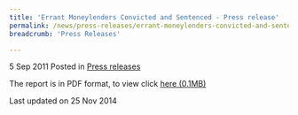```yaml
---
title: 'Errant Moneylenders Convicted and Sentenced - Press release'
permalink: /news/press-releases/errant-moneylenders-convicted-and-sentenced-press-release
breadcrumb: 'Press Releases'

---
```




5 Sep 2011 Posted in [Press releases](/news/press-releases)


The report is in PDF format, to view click [here (0.1MB)](/files/news/press-releases/2011/09/linkclickd07d.pdf)


<p class="right-side-updated">Last updated on 25 Nov 2014
</p>
